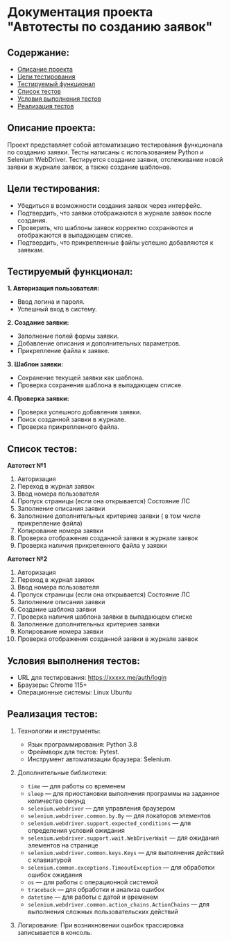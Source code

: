 # Документация проекта "Автотесты по созданию заявок"

## Содержание:
- [Описание проекта](#описание-проекта)
- [Цели тестирования](#цели-тестирования)
- [Тестируемый функционал](#тестируемый-функционал)
- [Список тестов](#список-тестов)
- [Условия выполнения тестов](#условия-выполнения-тестов)
- [Реализация тестов](#реализация-тестов)

## Описание проекта:
Проект представляет собой автоматизацию тестирования функционала по созданию заявки. Тесты написаны с использованием Python и Selenium WebDriver. Тестируется создание заявки, отслеживание новой заявки в журнале заявок, а также создание шаблонов.

## Цели тестирования:
- Убедиться в возможности создания заявок через интерфейс.
- Подтвердить, что заявки отображаются в журнале заявок после создания.
- Проверить, что шаблоны заявок корректно сохраняются и отображаются в выпадающем списке.
- Подтвердить, что прикрепленные файлы успешно добавляются к заявкам.

## Тестируемый функционал:
**1. Авторизация пользователя:**
- Ввод логина и пароля.
- Успешный вход в систему.

**2. Создание заявки:**
- Заполнение полей формы заявки.
- Добавление описания и дополнительных параметров.
- Прикрепление файла к заявке.

**3. Шаблон заявки:**
- Сохранение текущей заявки как шаблона.
- Проверка сохранения шаблона в выпадающем списке.

**4. Проверка заявки:**
- Проверка успешного добавления заявки.
- Поиск созданной заявки в журнале.
- Проверка прикрепленного файла.

## Список тестов:
**Автотест №1**
1. Авторизация 
2. Переход в журнал заявок 
3. Ввод номера пользователя
4. Пропуск страницы (если она открывается) Состояние ЛС
5. Заполнение описания заявки 
6. Заполнение дополнительных критериев заявки ( в том числе прикрепление файла)
7. Копирование номера заявки 
8. Проверка отображения созданной заявки в журнале заявок 
9. Проверка наличия прикреленного файла у заявки 

**Автотест №2**
1. Авторизация 
2. Переход в журнал заявок 
3. Ввод номера пользователя
4. Пропуск страницы (если она открывается) Состояние ЛС
5. Заполнение описания заявки 
6. Создание шаблона заявки 
7. Проверка наличия шаблона заявки в выпадающем списке 
8. Заполнение дополнительных критериев заявки 
7. Копирование номера заявки 
8. Проверка отображения созданной заявки в журнале заявок 

## Условия выполнения тестов:
- URL для тестирования: https://xxxxx.me/auth/login
- Браузеры: Chrome 115+
- Операционные системы: Linux Ubuntu

## Реализация тестов:
1. Технологии и инструменты:

    - Язык программирования: Python 3.8
    - Фреймворк для тестов: Pytest.
    - Инструмент автоматизации браузера: Selenium.
2. Дополнительные библиотеки:
    - `time` — для работы со временем
    - `sleep` — для приостановки выполнения программы на заданное количество секунд
    - `selenium.webdriver` — для управления браузером
    - `selenium.webdriver.common.by.By` — для локаторов элементов
    - `selenium.webdriver.support.expected_conditions` — для определения условий ожидания
    - `selenium.webdriver.support.wait.WebDriverWait` — для ожидания элементов на странице 
    - `selenium.webdriver.common.keys.Keys` — для выполнения действий с клавиатурой 
    - `selenium.common.exceptions.TimeoutException` — для обработки ошибок ожидания
    - `os` — для работы с операционной системой 
    - `traceback` — для обработки и анализа ошибок 
    - `datetime` — для работы с датой и временем 
    - `selenium.webdriver.common.action_chains.ActionChains` — для выполнения сложных пользовательских действий
3. Логирование:
При возникновении ошибок трассировка записывается в консоль.
